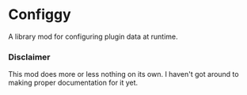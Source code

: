 # Configgy
A library mod for configuring plugin data at runtime.

### Disclaimer
This mod does more or less nothing on its own.
I haven't got around to making proper documentation for it yet.
